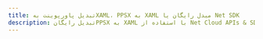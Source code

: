 ---title: تبدیل پاورپوینت بهXAML، PPSX به XAML مبدل رایگان یا Net SDKdescription: تبدیل رایگانPPSX به XAML با استفاده از Net Cloud APIs & SDK. همچنین اسناد Microsoft PowerPoint را در Cloud ایجاد، ویرایش و رندر کنید.---